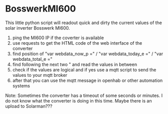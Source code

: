 # BosswerkMI600
This little python script will readout quick and dirty the current values of the solar inverter Bosswerk MI600.


1. ping the MI600 IP if the coverter is available
2. use requests to get the HTML code of the web interface of the converter
3. find position of "var webdata_now_p =" / "var webdata_today_e =" / "var webdata_total_e ="
4. find following the next two " and read the values in between
5. check if the values are logical and if yes use a mqtt script to send the values to your mqtt broker
6. after that you can use the mqtt message in openhab or other automation systems 


Note:
Sometimes the converter has a timeout of some seconds or minutes. I do not know what the converter is doing in this time. Maybe there is an upload to Solarman???
